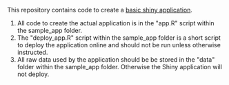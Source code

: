 This repository contains code to create a [basic shiny application](https://hassan-saad.shinyapps.io/sample_app/).  

1. All code to create the actual application is in the "app.R" script within the sample_app folder. 
2. The "deploy_app.R" script within the sample_app folder is a short script to deploy the application online and should not be run unless otherwise instructed. 
3. All raw data used by the application should be be stored in the "data" folder within the sample_app folder. Otherwise the Shiny application will not deploy. 
